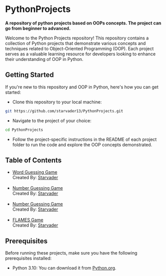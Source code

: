 # PythonProjects

**A repository of python projects based on OOPs concepts. The project can go from beginner to advanced.**

Welcome to the Python Projects repository! This repository contains a collection of Python projects that demonstrate various concepts and techniques related to Object-Oriented Programming (OOP). Each project serves as a valuable learning resource for developers looking to enhance their understanding of OOP in Python.

## Getting Started
If you're new to this repository and OOP in Python, here's how you can get started:

- Clone this repository to your local machine:

```bash
git https://github.com/starvader13/PythonProjects.git
```
- Navigate to the project of your choice:

```bash
cd PythonProjects
```
- Follow the project-specific instructions in the README of each project folder to run the code and explore the OOP concepts demonstrated.


## Table of Contents
<ul>
    <li>
        <a href="https://github.com/starvader13/PythonProjects/tree/335aea3316848ea9d1b72eb9fee3156765beb415/word-guessing-game">Word Guessing Game</a><br>
        Created By: <a href="https://github.com/starvader13">Starvader</a>
    </li>
    <br>
    <li>
        <a href="./number-guessing-game/">Number Guessing Game</a><br>
        Created By: <a href="https://github.com/starvader13">Starvader</a>
    </li>
    <br>
    <li>
        <a href="./twentyplusonegame/">Number Guessing Game</a><br>
        Created By: <a href="https://github.com/starvader13">Starvader</a>
    </li>
    <br>
    <li>
        <a href="./flames/">FLAMES Game</a><br>
        Created By: <a href="https://github.com/starvader13">Starvader</a>
    </li>
</ul>

## Prerequisites
Before running these projects, make sure you have the following prerequisites installed:

- Python 3.10: You can download it from <a href="https://www.python.org/downloads/">Python.org</a>.